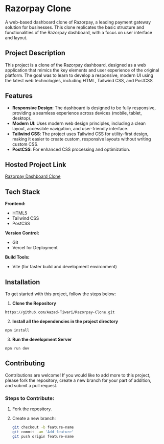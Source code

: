 # Razorpay Clone

A web-based dashboard clone of Razorpay, a leading payment gateway solution for businesses. This clone replicates the basic structure and functionalities of the Razorpay dashboard, with a focus on user interface and layout.

## Project Description

This project is a clone of the Razorpay dashboard, designed as a web application that mimics the key elements and user experience of the original platform. The goal was to learn to develop a responsive, modern UI using the latest web technologies, including HTML, Tailwind CSS, and PostCSS

## Features

- **Responsive Design**: The dashboard is designed to be fully responsive, providing a seamless experience across devices (mobile, tablet, desktop).
- **Modern UI**: Uses modern web design principles, including a clean layout, accessible navigation, and user-friendly interface.
- **Tailwind CSS**: The project uses Tailwind CSS for utility-first design, making it easier to create custom, responsive layouts without writing custom CSS.
- **PostCSS**: For enhanced CSS processing and optimization.

## Hosted Project Link

[Razorpay Dashboard Clone](https://razorpay-dashboard-eta.vercel.app/)


## Tech Stack

**Frontend:**
- HTML5
- Tailwind CSS
- PostCSS

**Version Control:**
- Git
- Vercel for Deployment

**Build Tools:**
- Vite (for faster build and development environment)

## Installation

To get started with this project, follow the steps below:

1. **Clone the Repository**

```
https://github.com/Aazad-Tiwari/Razorpay-Clone.git
```

2. **Install all the dependencies in the project directory**

```
npm install
```

3. **Run the development Server**

```
npm run dev
```

## Contributing

Contributions are welcome! If you would like to add more to this project, please fork the repository, create a new branch for your part of addition, and submit a pull request.

### Steps to Contribute:

1. Fork the repository.
2. Create a new branch:

   ```bash
   git checkout -b feature-name
   git commit -am 'Add feature'
   git push origin feature-name
  ```

